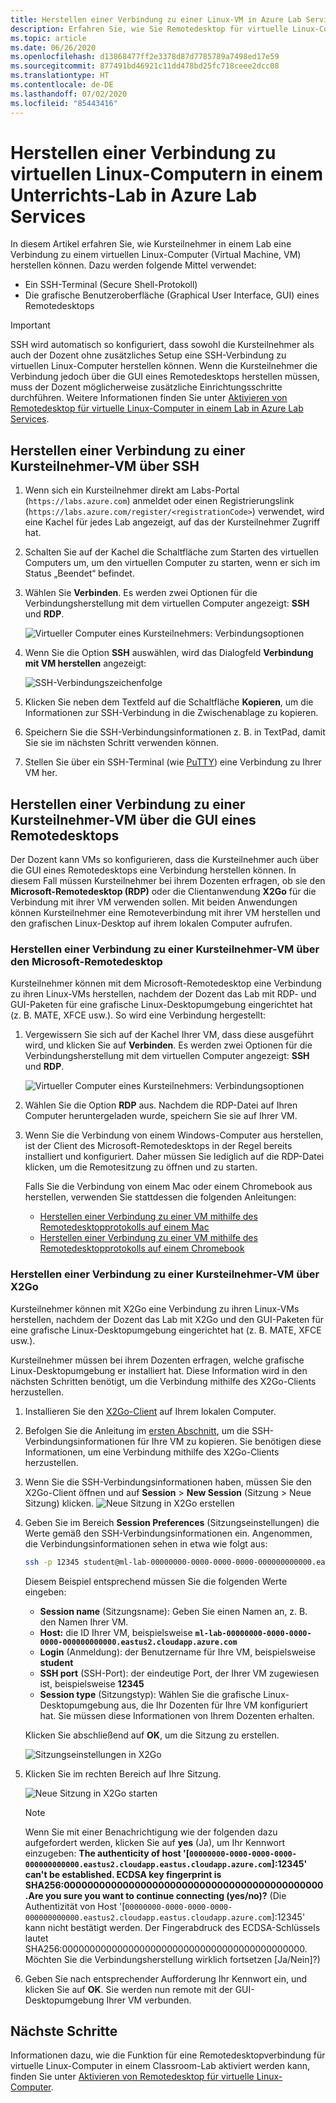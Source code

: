 ```yaml
---
title: Herstellen einer Verbindung zu einer Linux-VM in Azure Lab Services | Microsoft-Dokumentation
description: Erfahren Sie, wie Sie Remotedesktop für virtuelle Linux-Computer in einem Lab in Azure Lab Services verwenden.
ms.topic: article
ms.date: 06/26/2020
ms.openlocfilehash: d13868477ff2e3378d87d7785789a7498ed17e59
ms.sourcegitcommit: 877491bd46921c11dd478bd25fc718ceee2dcc08
ms.translationtype: HT
ms.contentlocale: de-DE
ms.lasthandoff: 07/02/2020
ms.locfileid: "85443416"
---
```

# <a name="connect-to-linux-virtual-machines-in-a-classroom-lab-of-azure-lab-services"></a>Herstellen einer Verbindung zu virtuellen Linux-Computern in einem Unterrichts-Lab in Azure Lab Services
In diesem Artikel erfahren Sie, wie Kursteilnehmer in einem Lab eine Verbindung zu einem virtuellen Linux-Computer (Virtual Machine, VM) herstellen können. Dazu werden folgende Mittel verwendet:
- Ein SSH-Terminal (Secure Shell-Protokoll)
- Die grafische Benutzeroberfläche (Graphical User Interface, GUI) eines Remotedesktops

> [!IMPORTANT] 
> SSH wird automatisch so konfiguriert, dass sowohl die Kursteilnehmer als auch der Dozent ohne zusätzliches Setup eine SSH-Verbindung zu virtuellen Linux-Computer herstellen können. Wenn die Kursteilnehmer die Verbindung jedoch über die GUI eines Remotedesktops herstellen müssen, muss der Dozent möglicherweise zusätzliche Einrichtungsschritte durchführen.  Weitere Informationen finden Sie unter [Aktivieren von Remotedesktop für virtuelle Linux-Computer in einem Lab in Azure Lab Services](how-to-enable-remote-desktop-linux.md).

## <a name="connect-to-the-student-vm-using-ssh"></a>Herstellen einer Verbindung zu einer Kursteilnehmer-VM über SSH

1. Wenn sich ein Kursteilnehmer direkt am Labs-Portal (`https://labs.azure.com`) anmeldet oder einen Registrierungslink (`https://labs.azure.com/register/<registrationCode>`) verwendet, wird eine Kachel für jedes Lab angezeigt, auf das der Kursteilnehmer Zugriff hat. 
   
1. Schalten Sie auf der Kachel die Schaltfläche zum Starten des virtuellen Computers um, um den virtuellen Computer zu starten, wenn er sich im Status „Beendet“ befindet. 

2. Wählen Sie **Verbinden**. Es werden zwei Optionen für die Verbindungsherstellung mit dem virtuellen Computer angezeigt: **SSH** und **RDP**.

    ![Virtueller Computer eines Kursteilnehmers: Verbindungsoptionen](./media/how-to-enable-remote-desktop-linux/student-vm-connect-options.png)

3. Wenn Sie die Option **SSH** auswählen, wird das Dialogfeld **Verbindung mit VM herstellen** angezeigt:  

    ![SSH-Verbindungszeichenfolge](./media/how-to-enable-remote-desktop-linux/ssh-connection-string.png)

4. Klicken Sie neben dem Textfeld auf die Schaltfläche **Kopieren**, um die Informationen zur SSH-Verbindung in die Zwischenablage zu kopieren. 

5. Speichern Sie die SSH-Verbindungsinformationen z. B. in TextPad, damit Sie sie im nächsten Schritt verwenden können.

6. Stellen Sie über ein SSH-Terminal (wie [PuTTY](https://www.putty.org/)) eine Verbindung zu Ihrer VM her.

## <a name="connect-to-the-student-vm-using-gui-remote-desktop"></a>Herstellen einer Verbindung zu einer Kursteilnehmer-VM über die GUI eines Remotedesktops
Der Dozent kann VMs so konfigurieren, dass die Kursteilnehmer auch über die GUI eines Remotedesktops eine Verbindung herstellen können.  In diesem Fall müssen Kursteilnehmer bei ihrem Dozenten erfragen, ob sie den **Microsoft-Remotedesktop (RDP)** oder die Clientanwendung **X2Go** für die Verbindung mit ihrer VM verwenden sollen.  Mit beiden Anwendungen können Kursteilnehmer eine Remoteverbindung mit ihrer VM herstellen und den grafischen Linux-Desktop auf ihrem lokalen Computer aufrufen.

### <a name="connect-to-the-student-vm-using-microsoft-remote-desktop-rdp"></a>Herstellen einer Verbindung zu einer Kursteilnehmer-VM über den Microsoft-Remotedesktop
Kursteilnehmer können mit dem Microsoft-Remotedesktop eine Verbindung zu ihren Linux-VMs herstellen, nachdem der Dozent das Lab mit RDP- und GUI-Paketen für eine grafische Linux-Desktopumgebung eingerichtet hat (z. B. MATE, XFCE usw.). So wird eine Verbindung hergestellt: 

1. Vergewissern Sie sich auf der Kachel Ihrer VM, dass diese ausgeführt wird, und klicken Sie auf **Verbinden**. Es werden zwei Optionen für die Verbindungsherstellung mit dem virtuellen Computer angezeigt: **SSH** und **RDP**.

    ![Virtueller Computer eines Kursteilnehmers: Verbindungsoptionen](./media/how-to-enable-remote-desktop-linux/student-vm-connect-options.png)
2. Wählen Sie die Option **RDP** aus.  Nachdem die RDP-Datei auf Ihren Computer heruntergeladen wurde, speichern Sie sie auf Ihrer VM.

3. Wenn Sie die Verbindung von einem Windows-Computer aus herstellen, ist der Client des Microsoft-Remotedesktops in der Regel bereits installiert und konfiguriert.  Daher müssen Sie lediglich auf die RDP-Datei klicken, um die Remotesitzung zu öffnen und zu starten.

    Falls Sie die Verbindung von einem Mac oder einem Chromebook aus herstellen, verwenden Sie stattdessen die folgenden Anleitungen:
   - [Herstellen einer Verbindung zu einer VM mithilfe des Remotedesktopprotokolls auf einem Mac](connect-virtual-machine-mac-remote-desktop.md)
   - [Herstellen einer Verbindung zu einer VM mithilfe des Remotedesktopprotokolls auf einem Chromebook](connect-virtual-machine-chromebook-remote-desktop.md)  

### <a name="connect-to-the-student-vm-using-x2go"></a>Herstellen einer Verbindung zu einer Kursteilnehmer-VM über X2Go
Kursteilnehmer können mit X2Go eine Verbindung zu ihren Linux-VMs herstellen, nachdem der Dozent das Lab mit X2Go und den GUI-Paketen für eine grafische Linux-Desktopumgebung eingerichtet hat (z. B. MATE, XFCE usw.).

Kursteilnehmer müssen bei ihrem Dozenten erfragen, welche grafische Linux-Desktopumgebung er installiert hat.  Diese Information wird in den nächsten Schritten benötigt, um die Verbindung mithilfe des X2Go-Clients herzustellen.

1. Installieren Sie den [X2Go-Client](https://wiki.x2go.org/doku.php/doc:installation:x2goclient) auf Ihrem lokalen Computer.

1. Befolgen Sie die Anleitung im [ersten Abschnitt](how-to-use-remote-desktop-linux-student.md#connect-to-the-student-vm-using-ssh), um die SSH-Verbindungsinformationen für Ihre VM zu kopieren.  Sie benötigen diese Informationen, um eine Verbindung mithilfe des X2Go-Clients herzustellen.

1. Wenn Sie die SSH-Verbindungsinformationen haben, müssen Sie den X2Go-Client öffnen und auf **Session** > **New Session** (Sitzung > Neue Sitzung) klicken.
   ![Neue Sitzung in X2Go erstellen](./media/how-to-use-classroom-lab/x2go-new-session.png)

1. Geben Sie im Bereich **Session Preferences** (Sitzungseinstellungen) die Werte gemäß den SSH-Verbindungsinformationen ein.  Angenommen, die Verbindungsinformationen sehen in etwa wie folgt aus:

    ```bash
    ssh -p 12345 student@ml-lab-00000000-0000-0000-0000-000000000000.eastus2.cloudapp.azure.com
    ```

    Diesem Beispiel entsprechend müssen Sie die folgenden Werte eingeben:

   - **Session name** (Sitzungsname): Geben Sie einen Namen an, z. B. den Namen Ihrer VM.
   - **Host:** die ID Ihrer VM, beispielsweise **`ml-lab-00000000-0000-0000-0000-000000000000.eastus2.cloudapp.azure.com`**
   - **Login** (Anmeldung): der Benutzername für Ihre VM, beispielsweise **student**
   - **SSH port** (SSH-Port): der eindeutige Port, der Ihrer VM zugewiesen ist, beispielsweise **12345**
   - **Session type** (Sitzungstyp): Wählen Sie die grafische Linux-Desktopumgebung aus, die Ihr Dozenten für Ihre VM konfiguriert hat.  Sie müssen diese Informationen von Ihrem Dozenten erhalten.

    Klicken Sie abschließend auf **OK**, um die Sitzung zu erstellen.

    ![Sitzungseinstellungen in X2Go](./media/how-to-use-classroom-lab/x2go-session-preferences.png)

1.  Klicken Sie im rechten Bereich auf Ihre Sitzung.

    ![Neue Sitzung in X2Go starten](./media/how-to-use-classroom-lab/x2go-start-session.png)

    > [!NOTE] 
    > Wenn Sie mit einer Benachrichtigung wie der folgenden dazu aufgefordert werden, klicken Sie auf **yes** (Ja), um Ihr Kennwort einzugeben: **The authenticity of host '[`00000000-0000-0000-0000-000000000000.eastus2.cloudapp.eastus.cloudapp.azure.com`]:12345' can't be established.  ECDSA key fingerprint is SHA256:00000000000000000000000000000000000000000000.Are you sure you want to continue connecting (yes/no)?** (Die Authentizität von Host '[`00000000-0000-0000-0000-000000000000.eastus2.cloudapp.eastus.cloudapp.azure.com`]:12345' kann nicht bestätigt werden. Der Fingerabdruck des ECDSA-Schlüssels lautet SHA256:00000000000000000000000000000000000000000000. Möchten Sie die Verbindungsherstellung wirklich fortsetzen [Ja/Nein]?)

2. Geben Sie nach entsprechender Aufforderung Ihr Kennwort ein, und klicken Sie auf **OK**.  Sie werden nun remote mit der GUI-Desktopumgebung Ihrer VM verbunden.

## <a name="next-steps"></a>Nächste Schritte
Informationen dazu, wie die Funktion für eine Remotedesktopverbindung für virtuelle Linux-Computer in einem Classroom-Lab aktiviert werden kann, finden Sie unter [Aktivieren von Remotedesktop für virtuelle Linux-Computer](how-to-enable-remote-desktop-linux.md). 

